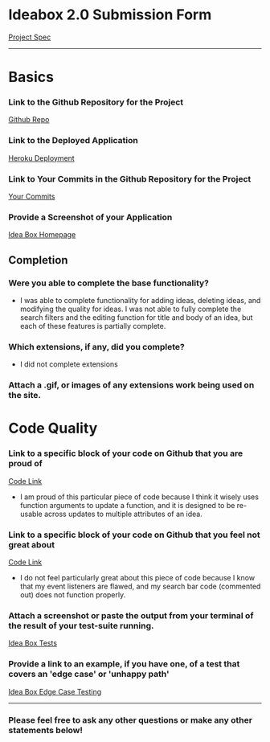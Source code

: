 # Ideabox 2.0 Submission Form
[Project Spec](https://github.com/turingschool/curriculum/blob/master/source/projects/revenge_of_idea_box.markdown)

------

# Basics

### Link to the Github Repository for the Project
[Github Repo](https://www.github.com/concach/idea_box)

### Link to the Deployed Application
[Heroku Deployment](https://concach-idea-box.herokuapp.com/)

### Link to Your Commits in the Github Repository for the Project
[Your Commits](https://github.com/concach/idea_box/commits/master)

### Provide a Screenshot of your Application
[Idea Box Homepage](./ideabox2.0/chris_concannon_idea_box.png)

## Completion

### Were you able to complete the base functionality?
* I was able to complete functionality for adding ideas, deleting ideas, and modifying the quality for ideas. I was not able to fully complete the search filters and the editing function for title and body of an idea, but each of these features is partially complete.

### Which extensions, if any, did you complete?
* I did not complete extensions

### Attach a .gif, or images of any extensions work being used on the site.

# Code Quality

### Link to a specific block of your code on Github that you are proud of
[Code Link](https://github.com/concach/idea_box/blob/master/app/assets/javascripts/ideas.js#L48-L60)
* I am proud of this particular piece of code because I think it wisely uses function arguments to update a function, and it is designed to be re-usable across updates to multiple attributes of an idea.

### Link to a specific block of your code on Github that you feel not great about
[Code Link](https://github.com/concach/idea_box/blob/master/app/assets/javascripts/ideas.js#L131-L156)
* I do not feel particularly great about this piece of code because I know that my event listeners are flawed, and my search bar code (commented out) does not function properly.

### Attach a screenshot or paste the output from your terminal of the result of your test-suite running.
[Idea Box Tests](./ideabox2.0/chris_concannon_idea_box_spec.png)

### Provide a link to an example, if you have one, of a test that covers an 'edge case' or 'unhappy path'
[Idea Box Edge Case Testing](https://github.com/concach/idea_box/blob/master/spec/models/idea_spec.rb#L12-L32)

-----

### Please feel free to ask any other questions or make any other statements below!
